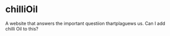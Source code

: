 # chilliOil
A website that answers the important questiion thartplaguews us. Can I add chilli Oil to this? 
